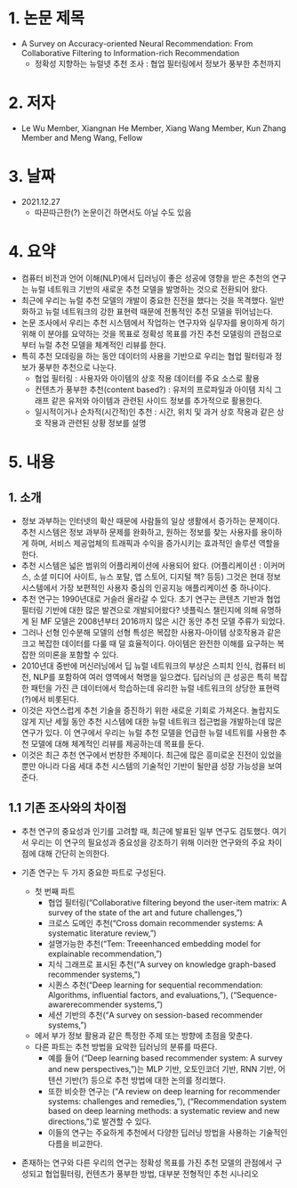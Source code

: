 # 1. 논문 제목
- A Survey on Accuracy-oriented Neural Recommendation: From Collaborative Filtering to Information-rich Recommendation
  - 정확성 지향하는 뉴럴넷 추천 조사 : 협업 필터링에서 정보가 풍부한 추천까지

# 2. 저자
- Le Wu Member, Xiangnan He Member, Xiang Wang Member, Kun Zhang Member and Meng Wang, Fellow

# 3. 날짜
- 2021.12.27
  - 따끈따근한(?) 논문이긴 하면서도 아닐 수도 있음

# 4. 요약
- 컴퓨터 비전과 언어 이해(NLP)에서 딥러닝이 좋은 성공에 영향을 받은 추천의 연구는 뉴럴 네트워크 기반의 새로운 추천 모델을 발명하는 것으로 전환되어 왔다. 
- 최근에 우리는 뉴럴 추천 모델의 개발이 중요한 진전을 했다는 것을 목격했다. 일반화하고 뉴럴 네트워크의 강한 표현력 때문에 전통적인 추천 모델을 뛰어넘는다.
- 논문 조사에서 우리는 추천 시스템에서 작업하는 연구자와 실무자를 용이하게 하기 위해 이 분야를 요약하는 것을 목표로 정확성 목표를 가진 추천 모델링의 관점으로부터 뉴럴 추천 모델을 체계적인 리뷰를 한다.
- 특히 추천 모데링을 하는 동안 데이터의 사용을 기반으로 우리는 협업 필터링과 정보가 풍부한 추천으로 나눈다.
  - 협업 필터링 : 사용자와 아이템의 상호 작용 데이터를 주요 소스로 활용
  - 컨텐츠가 풍부한 추천(content based?) : 유저의 프로파일과 아이템 지식 그래프 같은 유저와 아이템과 관련된 사이드 정보를 추가적으로 활용한다.
  - 일시적이거나 순차적(시간적)인 추천 : 시간, 위치 및 과거 상호 작용과 같은 상호 작용과 관련된 상황 정보를 설명

# 5. 내용
## 1. 소개
- 정보 과부하는 인터넷의 확산 때문에 사람들의 일상 생활에서 증가하는 문제이다. 추천 시스템은 정보 과부하 문제를 완화하고, 원하는 정보를 찾는 사용자를 용이하게 하며, 서비스 제공업체의 트래픽과 수익을 증가시키는 효과적인 솔루션 역할을 한다.
- 추천 시스템은 넓은 범위의 어플리케이션에 사용되어 왔다. (어플리케이션 : 이커머스, 소셜 미디어 사이트, 뉴스 포탈, 앱 스토어, 디지털 책? 등등) 그것은 현대 정보 시스템에서 가장 보편적인 사용자 중심의 인공지능 애플리케이션 중 하나이다.
- 추천 연구는 1990년대로 거슬러 올라갈 수 있다. 초기 연구는 콘텐츠 기반과 협업 필터링 기반에 대한 많은 발견으로 개발되어왔다? 넷플릭스 챌린지에 의해 유명하게 된 MF 모델은 2008년부터 2016까지 많은 시간 동안 추천 모델 주류가 되었다.
- 그러나 선형 인수분해 모델의 선형 특성은 복잡한 사용자-아이템 상호작용과 같은 크고 복잡한 데이터를 다룰 때 덜 효율적이다. 아이템은 완전한 이해를 요구하는 복잡한 의미론을 포함할 수 있다.
- 2010년대 중반에 머신러닝에서 딥 뉴럴 네트워크의 부상은 스피치 인식, 컴퓨터 비전, NLP를 포함하여 여러 영역에서 혁명을 일으켰다. 딥러닝의 큰 성공은 특히 복잡한 패턴을 가진 큰 데이터에서 학습하는데 유리한 뉴럴 네트워크의 상당한 표현력(?)에서 비롯된다.
- 이것은 자연스럽게 추천 기술을 증진하기 위한 새로운 기회로 가져온다. 놀랍지도 않게 지난 세월 동안 추천 시스템에 대한 뉴럴 네트워크 접근법을 개발하는데 많은 연구가 있다. 이 연구에서 우리는 뉴럴 추천 모델을 언급한 뉴럴 네트워를 사용한 추천 모델에 대해 체계적인 리뷰를 제공하는데 목표를 둔다.
- 이것은 최근 추천 연구에서 번창한 주제이다. 최근에 많은 흥미로운 진전이 있었을뿐만 아니라 다음 세대 추천 시스템의 기술적인 기반이 될만큼 성장 가능성을 보여준다. 


## 1.1 기존 조사와의 차이점
- 추천 연구의 중요성과 인기를 고려할 때, 최근에 발표된 일부 연구도 검토했다. 여기서 우리는 이 연구의 필요성과 중요성을 강조하기 위해 이러한 연구와의 주요 차이점에 대해 간단히 논의한다.
- 기존 연구는 두 가지 중요한 파트로 구성된다. 
  - 첫 번째 파트
    - 협업 필터링(“Collaborative filtering beyond the user-item matrix: A survey of the state of the art and future challenges,”)
    - 크로스 도메인 추천(“Cross domain recommender systems: A systematic literature review,”)
    - 설명가능한 추천(“Tem: Treeenhanced embedding model for explainable recommendation,”)
    - 지식 그래프로 표시된 추천(“A survey on knowledge graph-based recommender systems,”)
    - 시퀀스 추천(“Deep learning for sequential recommendation: Algorithms, influential factors, and evaluations,”), (“Sequence-awarerecommender systems,”)
    - 세션 기반의 추천(“A survey on session-based recommender systems,”) 
  - 에서 부가 정보 활용과 같은 특정한 주제 또는 방향에 초점을 맞춘다. 
  - 다른 파트는 추천 방법을 요악한 딥러닝의 분류를 따른다.
    - 예를 들어 (“Deep learning based recommender system: A survey and new perspectives,”)는 MLP 기반, 오토인코더 기반, RNN 기반, 어텐션 기반(?) 등으로 추천 방법에 대한 논의를 정리했다.
    - 또한 비슷한 연구는 (“A review on deep learning for recommender systems: challenges and remedies,”), (“Recommendation system based on deep learning methods: a systematic review and new directions,”)로 발견할 수 있다. 
    - 이들의 연구는 주요하게 추천에서 다양한 딥러닝 방법을 사용하는 기술적인 다름을 비교한다.
  
- 존재하는 연구와 다른 우리의 연구는 정확성 목표를 가진 추천 모델의 관점에서 구성되고 협업필터링, 컨텐츠가 풍부한 방법, 대부분 전형적인 추천 시나리오
